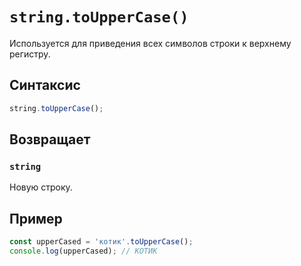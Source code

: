 # `string.toUpperCase()`

Используется для приведения всех символов строки к верхнему регистру.

## Синтаксис

```js
string.toUpperCase();
```

## Возвращает

### `string`

Новую строку.

## Пример

```js
const upperCased = 'котик'.toUpperCase();
console.log(upperCased); // КОТИК
```
